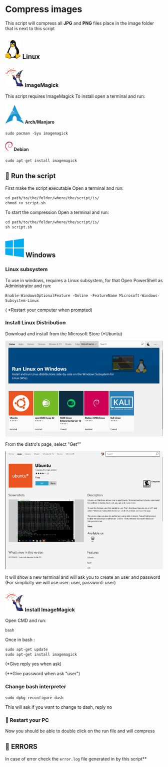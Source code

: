 # Compress images

This script will compress all **JPG** and **PNG** files place in the image folder that is next to this script

## ![](.documentation/README/img/Tux.svg) Linux

### ![](.documentation/README/img/ImageMagick_logo-1580722729696.svg) ImageMagick

This script requires ImageMagick
To install open a terminal and run:

#### ![](.documentation/README/img/arch.svg) Arch/Manjaro

```
sudo pacman -Syu imagemagick
```

#### ![](.documentation/README/img/Debian_logo.png) Debian

```
sudo apt-get install imagemagick
```



## :rocket: Run the script

First make the script executable
Open a terminal and run:

```
cd path/to/the/folder/where/the/script/is/
chmod +x script.sh
```

To start the compression
 Open a terminal and run:

```
cd path/to/the/folder/where/the/script/is/
sh script.sh
```



## ![](.documentation/README/img/windows.svg) Windows

### Linux subsystem

To use in windows, requires a Linux subsystem, for that
Open PowerShell as Administrator and run:

```
Enable-WindowsOptionalFeature -Online -FeatureName Microsoft-Windows-Subsystem-Linux
```

( *Restart your computer when prompted)

### Install Linux Distribution

Download and install from the Microsoft Store (*Ubuntu)

![](.documentation/README/img/1.png)

From the distro's page, select "Get""

![](.documentation/README/img/2.png)

It will show a new terminal and will ask you to create an user and password
(For simplicity we will use user: user, password: user)

### ![](.documentation/README/img/ImageMagick_logo-1580722729696.svg) Install ImageMagick

Open CMD and run:

```
bash
```

Once in bash :

```
sudo apt-get update
sudo apt-get install imagemagick
```

(*Give reply yes when ask)

(**Give password when ask "user")

### Change bash interpreter

```
sudo dpkg-reconfigure dash
```

This will ask if you want to change to dash, reply no

### **:stop_sign: Restart your PC**

Now you should be able to double click on the run file and will compress

## :bug: ERRORS

 In case of error check the `error.log` file generated in by this script**